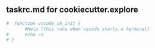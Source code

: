 ## taskrc.md for cookiecutter.explore

```bash
#  function vscode_sh_init {
       #Help (this runs when vscode starts a terminal)
#      echo -n
# }
```
